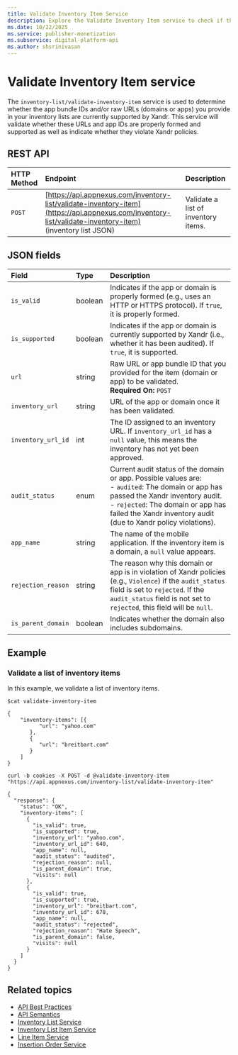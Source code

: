 ```yaml
---
title: Validate Inventory Item Service
description: Explore the Validate Inventory Item service to check if the app bundle IDs and/or raw URLs (domains or apps) in your lists are currently supported by the system.
ms.date: 10/22/2025
ms.service: publisher-monetization
ms.subservice: digital-platform-api
ms.author: shsrinivasan
---
```


# Validate Inventory Item service

The `inventory-list/validate-inventory-item` service is used to determine whether the app bundle IDs and/or raw URLs (domains or apps) you provide in your inventory lists are currently supported by Xandr. This service will validate whether these URLs and app IDs are properly formed and supported as well as indicate whether they violate Xandr policies.

## REST API

| HTTP Method | Endpoint | Description |
|:---|:---|:---|
| `POST` | [https://api.appnexus.com/inventory-list/validate-inventory-item](https://api.appnexus.com/inventory-list/validate-inventory-item)<br>(inventory list JSON) | Validate a list of inventory items. |

## JSON fields

| Field | Type | Description |
|:---|:---|:---|
| `is_valid` | boolean | Indicates if the app or domain is properly formed (e.g., uses an HTTP or HTTPS protocol). If `true`, it is properly formed. |
| `is_supported` | boolean | Indicates if the app or domain is currently supported by Xandr (i.e., whether it has been audited). If `true`, it is supported. |
| `url` | string | Raw URL or app bundle ID that you provided for the item (domain or app) to be validated.<br>**Required On:** `POST` |
| `inventory_url` | string | URL of the app or domain once it has been validated. |
| `inventory_url_id` | int | The ID assigned to an inventory URL. If `inventory_url_id` has a `null` value, this means the inventory has not yet been approved. |
| `audit_status` | enum | Current audit status of the domain or app. Possible values are:<br>- `audited`: The domain or app has passed the Xandr inventory audit.<br>- `rejected`: The domain or app has failed the Xandr inventory audit (due to Xandr policy violations). |
| `app_name` | string | The name of the mobile application. If the inventory item is a domain, a `null` value appears. |
| `rejection_reason` | string | The reason why this domain or app is in violation of Xandr policies (e.g., `Violence`) if the `audit_status` field is set to `rejected`. If the `audit_status` field is not set to `rejected`, this field will be `null`. |
| `is_parent_domain` | boolean | Indicates whether the domain also includes subdomains. |

## Example

### Validate a list of inventory items

In this example, we validate a list of inventory items.

```
$cat validate-inventory-item
 
{ 
    "inventory-items": [{ 
          "url": "yahoo.com"
       },
       { 
          "url": "breitbart.com"
       }
    ]
}
 
curl -b cookies -X POST -d @validate-inventory-item "https://api.appnexus.com/inventory-list/validate-inventory-item"
 
{
  "response": {
    "status": "OK",
    "inventory-items": [
      {
        "is_valid": true,
        "is_supported": true,
        "inventory_url": "yahoo.com",
        "inventory_url_id": 640,
        "app_name": null,
        "audit_status": "audited",
        "rejection_reason": null,
        "is_parent_domain": true,
        "visits": null 
      },
      {
        "is_valid": true,
        "is_supported": true,
        "inventory_url": "breitbart.com",
        "inventory_url_id": 678,
        "app_name": null,
        "audit_status": "rejected",
        "rejection_reason": "Hate Speech",
        "is_parent_domain": false,
        "visits": null 
      }
    ]
  }
}
```

## Related topics

- [API Best Practices](api-best-practices.md)
- [API Semantics](api-semantics.md)
- [Inventory List Service](inventory-list-service.md)
- [Inventory List Item Service](inventory-list-item-service.md)
- [Line Item Service](line-item-service.md)
- [Insertion Order Service](insertion-order-service.md)
